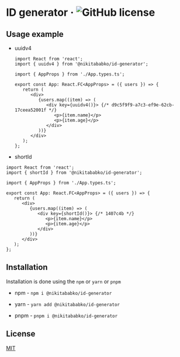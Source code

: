 # ID generator &middot; ![GitHub license](https://img.shields.io/badge/license-MIT-blue.svg)

## Usage example

-  uuidv4

   ```tsx
   import React from 'react';
   import { uuidv4 } from '@nikitababko/id-generator';

   import { AppProps } from './App.types.ts';

   export const App: React.FC<AppProps> = ({ users }) => {
      return (
         <div>
            {users.map((item) => (
               <div key={uuidv4()}> {/* d9c5f9f9-a7c3-ef9e-62cb-17ceea52001f */}
                  <p>{item.name}</p>
                  <p>{item.age}</p>
               </div>
            ))}
         </div>
      );
   };
   ```

-  shortId

  ```tsx
  import React from 'react';
  import { shortId } from '@nikitababko/id-generator';

  import { AppProps } from './App.types.ts';

  export const App: React.FC<AppProps> = ({ users }) => {
     return (
        <div>
           {users.map((item) => (
              <div key={shortId()}> {/* 1407c4b */}
                 <p>{item.name}</p>
                 <p>{item.age}</p>
              </div>
           ))}
        </div>
     );
  };
  ```

## Installation

Installation is done using the `npm` or `yarn` or `pnpm`

- npm - `npm i @nikitababko/id-generator`

- yarn - `yarn add @nikitababko/id-generator`

- pnpm - `pnpm i @nikitababko/id-generator`

## License

[MIT](./LICENSE.md)
